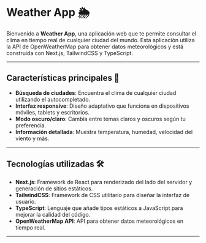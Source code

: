 # Weather App 🌦️

Bienvenido a **Weather App**, una aplicación web que te permite consultar el clima en tiempo real de cualquier ciudad del mundo. Esta aplicación utiliza la API de OpenWeatherMap para obtener datos meteorológicos y está construida con Next.js, TailwindCSS y TypeScript.

---

## Características principales 🚀

- **Búsqueda de ciudades**: Encuentra el clima de cualquier ciudad utilizando el autocompletado.
- **Interfaz responsive**: Diseño adaptativo que funciona en dispositivos móviles, tablets y escritorios.
- **Modo oscuro/claro**: Cambia entre temas claros y oscuros según tu preferencia.
- **Información detallada**: Muestra temperatura, humedad, velocidad del viento y más.

---

## Tecnologías utilizadas 🛠️

- **Next.js**: Framework de React para renderizado del lado del servidor y generación de sitios estáticos.
- **TailwindCSS**: Framework de CSS utilitario para diseñar la interfaz de usuario.
- **TypeScript**: Lenguaje que añade tipos estáticos a JavaScript para mejorar la calidad del código.
- **OpenWeatherMap API**: API para obtener datos meteorológicos en tiempo real.

---

